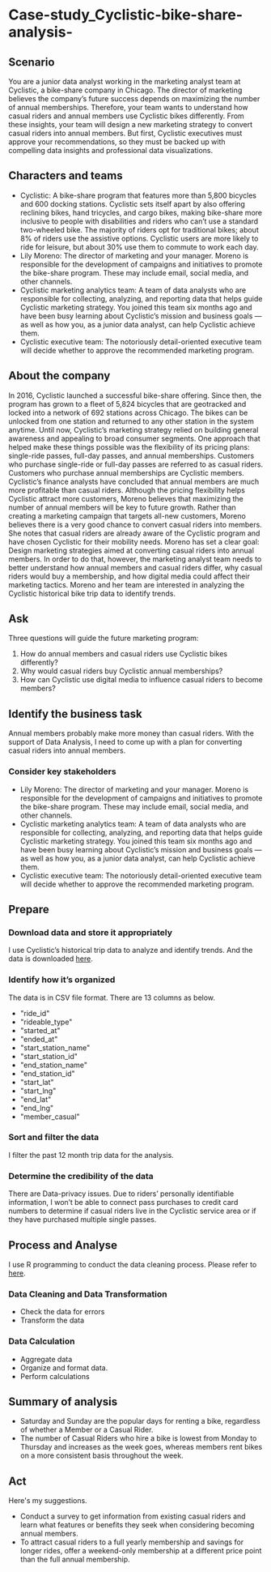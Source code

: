 # Case-study_Cyclistic-bike-share-analysis-

## Scenario
You are a junior data analyst working in the marketing analyst team at Cyclistic, a bike-share company in Chicago. The director
of marketing believes the company’s future success depends on maximizing the number of annual memberships. Therefore,
your team wants to understand how casual riders and annual members use Cyclistic bikes differently. From these insights,
your team will design a new marketing strategy to convert casual riders into annual members. But first, Cyclistic executives
must approve your recommendations, so they must be backed up with compelling data insights and professional data
visualizations.

## Characters and teams
- Cyclistic: A bike-share program that features more than 5,800 bicycles and 600 docking stations. Cyclistic sets itself
apart by also offering reclining bikes, hand tricycles, and cargo bikes, making bike-share more inclusive to people with
disabilities and riders who can’t use a standard two-wheeled bike. The majority of riders opt for traditional bikes; about
8% of riders use the assistive options. Cyclistic users are more likely to ride for leisure, but about 30% use them to
commute to work each day.
- Lily Moreno: The director of marketing and your manager. Moreno is responsible for the development of campaigns
and initiatives to promote the bike-share program. These may include email, social media, and other channels.
- Cyclistic marketing analytics team: A team of data analysts who are responsible for collecting, analyzing, and
reporting data that helps guide Cyclistic marketing strategy. You joined this team six months ago and have been busy
learning about Cyclistic’s mission and business goals — as well as how you, as a junior data analyst, can help Cyclistic
achieve them.
- Cyclistic executive team: The notoriously detail-oriented executive team will decide whether to approve the
recommended marketing program.

## About the company
In 2016, Cyclistic launched a successful bike-share offering. Since then, the program has grown to a fleet of 5,824 bicycles that
are geotracked and locked into a network of 692 stations across Chicago. The bikes can be unlocked from one station and
returned to any other station in the system anytime.
Until now, Cyclistic’s marketing strategy relied on building general awareness and appealing to broad consumer segments.
One approach that helped make these things possible was the flexibility of its pricing plans: single-ride passes, full-day passes,
and annual memberships. Customers who purchase single-ride or full-day passes are referred to as casual riders. Customers
who purchase annual memberships are Cyclistic members.
Cyclistic’s finance analysts have concluded that annual members are much more profitable than casual riders. Although the
pricing flexibility helps Cyclistic attract more customers, Moreno believes that maximizing the number of annual members will
be key to future growth. Rather than creating a marketing campaign that targets all-new customers, Moreno believes there is a
very good chance to convert casual riders into members. She notes that casual riders are already aware of the Cyclistic
program and have chosen Cyclistic for their mobility needs.
Moreno has set a clear goal: Design marketing strategies aimed at converting casual riders into annual members. In order to
do that, however, the marketing analyst team needs to better understand how annual members and casual riders differ, why
casual riders would buy a membership, and how digital media could affect their marketing tactics. Moreno and her team are
interested in analyzing the Cyclistic historical bike trip data to identify trends.

## Ask
Three questions will guide the future marketing program:
1. How do annual members and casual riders use Cyclistic bikes differently?
2. Why would casual riders buy Cyclistic annual memberships?
3. How can Cyclistic use digital media to influence casual riders to become members?

## Identify the business task
Annual members probably make more money than casual riders. With the support of Data Analysis, I need to come up with a plan for converting casual riders into annual members.

### Consider key stakeholders
- Lily Moreno: The director of marketing and your manager. Moreno is responsible for the development of campaigns
and initiatives to promote the bike-share program. These may include email, social media, and other channels.
- Cyclistic marketing analytics team: A team of data analysts who are responsible for collecting, analyzing, and
reporting data that helps guide Cyclistic marketing strategy. You joined this team six months ago and have been busy
learning about Cyclistic’s mission and business goals — as well as how you, as a junior data analyst, can help Cyclistic
achieve them.
- Cyclistic executive team: The notoriously detail-oriented executive team will decide whether to approve the
recommended marketing program.

## Prepare
### Download data and store it appropriately
I use Cyclistic’s historical trip data to analyze and identify trends. And the data is downloaded [here](https://divvy-tripdata.s3.amazonaws.com/index.html).

### Identify how it’s organized
The data is in CSV file format. There are 13 columns as below. 
- "ride_id"
- "rideable_type"
- "started_at"        
- "ended_at"
- "start_station_name"
- "start_station_id"  
- "end_station_name"
- "end_station_id"
- "start_lat"         
- "start_lng"
- "end_lat"
- "end_lng"           
- "member_casual"

### Sort and filter the data
I filter the past 12 month trip data for the analysis.

### Determine the credibility of the data
There are Data-privacy issues. Due to riders’ personally identifiable information, I won’t be able to connect pass purchases to credit card numbers to determine if casual riders live in the Cyclistic service area or if they have purchased multiple single passes.

## Process and Analyse
I use R programming to conduct the data cleaning process. Please refer to [here](https://github.com/Kimmi614/Case-study_Cyclistic-bike-share-analysis-/blob/f0b0ef0ccb6a7fd3f2faaf297945b4dac9aacd70/2.%20Analysis%20a%20%E2%80%9C/Case%20study_Cyclistic%20bike-share%20analysis%20_final%20version.rmd).

### Data Cleaning and Data Transformation
- Check the data for errors
- Transform the data

### Data Calculation
- Aggregate data
- Organize and format data.
- Perform calculations

## Summary of analysis
- Saturday and Sunday are the popular days for renting a bike, regardless of whether a Member or a Casual Rider.
- The number of Casual Riders who hire a bike is lowest from Monday to Thursday and increases as the week goes, whereas members rent bikes on a more consistent basis throughout the week.

## Act
Here's my suggestions.
- Conduct a survey to get information from existing casual riders and learn what features or benefits they seek when considering becoming annual members.
- To attract casual riders to a full yearly membership and savings for longer rides, offer a weekend-only membership at a different price point than the full annual membership.
